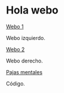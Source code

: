 # Hola webo

[Webo 1](/webo_1.md)

Webo izquierdo.

[Webo 2](/webo_2.md)

Webo derecho.

[Pajas mentales](/coding/index.md)

Código.